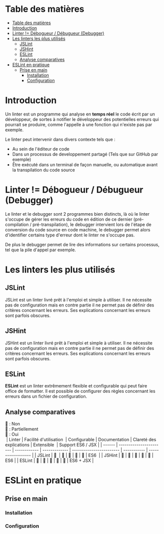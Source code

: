 # Table des matières

- [Table des matières](#table-des-matières)
- [Introduction](#introduction)
- [Linter != Débogueur / Débugueur (Debugger)](#linter--débogueur--débugueur-debugger)
- [Les linters les plus utilisés](#les-linters-les-plus-utilisés)
  - [JSLint](#jslint)
  - [JSHint](#jshint)
  - [ESLint](#eslint)
  - [Analyse comparatives](#analyse-comparatives)
- [ESLint en pratique](#eslint-en-pratique)
  - [Prise en main](#prise-en-main)
    - [Installation](#installation)
    - [Configuration](#configuration)

# Introduction

Un linter est un programme qui analyse en **temps réel** le code écrit par un développeur, de sortes à notifier le développeur des potentielles erreurs qui pourrait se produire, comme l'appelle à une fonction qui n'existe pas par exemple.

Le linter peut intervenir dans divers contexte tels que :

- Au sein de l'éditeur de code
- Dans un processus de developpement partagé (Tels que sur GitHub par exemple)
- Être exécuté dans un terminal de façon manuelle, ou automatique avant la transpilation du code source

# Linter != Débogueur / Débugueur (Debugger) 

Le linter et le debugger sont 2 programmes bien distincts, là où le linter s'occupe de gérer les erreurs du code en édition de ce dernier (pré-compilation / pré-transpilation), le debugger intervient lors de l'étape de conversion du code source en code machine, le debugger permet alors d'identifier certains type d'erreur dont le linter ne s'occupe pas.

De plus le debugger permet de lire des informations sur certains processus, tel que la pile d'appel par exemple.

# Les linters les plus utilisés

## JSLint

JSLint est un linter livré prêt à l'emploi et simple à utiliser. 
Il ne nécessite pas de configuration mais en contre partie il ne permet pas de définir des critères concernant les erreurs. 
Ses explications concernant les erreurs sont parfois obscures.

## JSHint

JSHint est un linter livré prêt à l'emploi et simple à utiliser. 
Il ne nécessite pas de configuration mais en contre partie il ne permet pas de définir des critères concernant les erreurs. 
Ses explications concernant les erreurs sont parfois obscures.

## ESLint

**ESLint** est un linter extrêmement flexible et configurable qui peut faire office de formatter. 
Il est possible de configurer des règles concernant les erreurs dans un fichier de configuration.

## Analyse comparatives

📕 : Non<br/>
📙 : Partiellement<br/>
📗 : Oui<br/>
󠀠
| Linter | Facilité d'utilisation󠀠󠀠 󠀠󠀠󠀠󠀠󠀠󠀠󠀠 | Configurable󠀠 | Documentation󠀠 | Clareté des explications󠀠 | Extensible 󠀠 | 󠀠Support ES6 / JSX |
| ------ | ----------------------- | ------------ | ------------- | ------------------------ | ----------- | ------------------ |
| JSLint | 📗                   󠀠    | 📕            | 📕             | 📙                        | 📕           | ES6    󠀠            |
| JSHint | 📙                       | 📙            | 📗             | 📙                        | 📙           | ES6                |
| ESLint | 📙                       | 📗            | 📗             | 📗                        | 📗           | ES6 + JSX          |

# ESLint en pratique

## Prise en main

### Installation

### Configuration